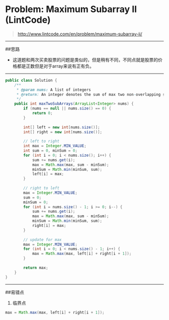 # Problem: Maximum Subarray II (LintCode)

> http://www.lintcode.com/en/problem/maximum-subarray-ii/

-----
##思路
* 这道题和两次买卖股票的问题是类似的，但是稍有不同，不同点就是股票的价格都是正数但是对于array来说有正有负。

-----
```java
public class Solution {
    /**
     * @param nums: A list of integers
     * @return: An integer denotes the sum of max two non-overlapping subarrays
     */
    public int maxTwoSubArrays(ArrayList<Integer> nums) {
        if (nums == null || nums.size() == 0) {
            return 0;
        }
        
        int[] left = new int[nums.size()];
        int[] right = new int[nums.size()];
        
        // left to right
        int max = Integer.MIN_VALUE;
        int sum = 0, minSum = 0;
        for (int i = 0; i < nums.size(); i++) {
            sum += nums.get(i);
            max = Math.max(max, sum - minSum);
            minSum = Math.min(minSum, sum);
            left[i] = max;
        }
        
        // right to left
        max = Integer.MIN_VALUE;
        sum = 0; 
        minSum = 0;
        for (int i = nums.size() - 1; i >= 0; i--) {
            sum += nums.get(i);
            max = Math.max(max, sum - minSum);
            minSum = Math.min(minSum, sum);
            right[i] = max;
        }
        
        // update for max
        max = Integer.MIN_VALUE;
        for (int i = 0; i < nums.size() - 1; i++) {
            max = Math.max(max, left[i] + right[i + 1]);
        }
        
        return max;
    }
}
```
-----
##易错点
1. 临界点
```java
max = Math.max(max, left[i] + right[i + 1]);
```

















